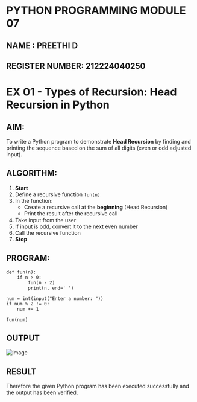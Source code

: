 # PYTHON PROGRAMMING MODULE 07
## NAME : PREETHI D
## REGISTER NUMBER: 212224040250

# EX 01 -  Types of Recursion: Head Recursion in Python

##  AIM:
To write a Python program to demonstrate **Head Recursion** by finding and printing the sequence based on the sum of all digits (even or odd adjusted input).

##  ALGORITHM:

1. **Start**
2. Define a recursive function `fun(n)`
3. In the function:
   - Create a recursive call at the **beginning** (Head Recursion)
   - Print the result after the recursive call
4. Take input from the user
5. If input is odd, convert it to the next even number
6. Call the recursive function
7. **Stop**

##  PROGRAM:
```
def fun(n):
    if n > 0:
        fun(n - 2)
        print(n, end=' ')

num = int(input("Enter a number: "))
if num % 2 != 0:
    num += 1

fun(num)

```

## OUTPUT
![image](https://github.com/user-attachments/assets/2c4bf39a-cd4e-4923-86cd-6ffda7a50ebd)

## RESULT
Therefore the given Python program has been executed successfully and the output has been verified.
